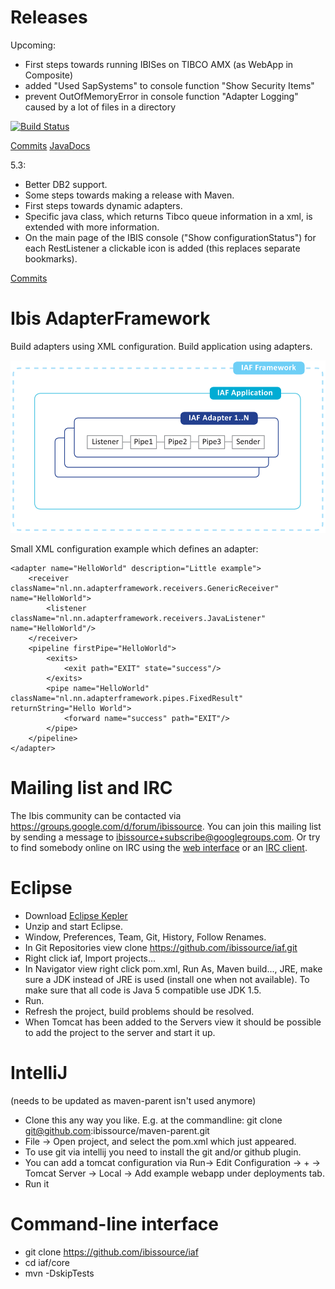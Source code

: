 Releases
========

Upcoming:

- First steps towards running IBISes on TIBCO AMX (as WebApp in Composite)
- added "Used SapSystems" to console function "Show Security Items"
- prevent OutOfMemoryError in console function "Adapter Logging" caused by a lot of files in a directory

[![Build Status](https://travis-ci.org/ibissource/iaf.png)](https://travis-ci.org/ibissource/iaf)

[Commits](https://github.com/ibissource/iaf/compare/v5_3...HEAD)
[JavaDocs](http://www.ibissource.org/iaf/maven/apidocs/index.html)

5.3:

- Better DB2 support.
- Some steps towards making a release with Maven.
- First steps towards dynamic adapters.
- Specific java class, which returns Tibco queue information in a xml, is extended with more information.
- On the main page of the IBIS console ("Show configurationStatus") for each RestListener a clickable icon is added (this replaces separate bookmarks).

[Commits](https://github.com/ibissource/iaf/compare/v5_2...v5_3)



Ibis AdapterFramework
=====================

Build adapters using XML configuration. Build application using adapters.

![Ibis AdapterFramework](IAF.png)

Small XML configuration example which defines an adapter:

	<adapter name="HelloWorld" description="Little example">
		<receiver className="nl.nn.adapterframework.receivers.GenericReceiver" name="HelloWorld">
			<listener className="nl.nn.adapterframework.receivers.JavaListener" name="HelloWorld"/>
		</receiver>
		<pipeline firstPipe="HelloWorld">
			<exits>
				<exit path="EXIT" state="success"/>
			</exits>
			<pipe name="HelloWorld" className="nl.nn.adapterframework.pipes.FixedResult" returnString="Hello World">
				<forward name="success" path="EXIT"/>
			</pipe>
		</pipeline>
	</adapter>



Mailing list and IRC
====================

The Ibis community can be contacted via
https://groups.google.com/d/forum/ibissource. You can join this mailing list by 
sending a message to ibissource+subscribe@googlegroups.com. Or try to find
somebody online on IRC using the
[web interface](http://irc.codehaus.org/?channels=ibis&uio=d4) or an
[IRC client](irc://irc.codehaus.org/ibis).



Eclipse
=======

- Download
  [Eclipse Kepler](http://www.eclipse.org/downloads/packages/eclipse-ide-java-ee-developers/keplersr1)
- Unzip and start Eclipse.
- Window, Preferences, Team, Git, History, Follow Renames.
- In Git Repositories view clone https://github.com/ibissource/iaf.git
- Right click iaf, Import projects...
- In Navigator view right click pom.xml, Run As, Maven build..., JRE, make sure
  a JDK instead of JRE is used (install one when not available). To make sure
  that all code is Java 5 compatible use JDK 1.5.
- Run.
- Refresh the project, build problems should be resolved.
- When Tomcat has been added to the Servers view it should be possible to add
  the project to the server and start it up.



IntelliJ
========

(needs to be updated as maven-parent isn't used anymore)
- Clone this any way you like. E.g. at the commandline: git clone git@github.com:ibissource/maven-parent.git
- File -> Open project, and select the pom.xml which just appeared.
- To use git via intellij you need to install the git and/or github plugin.
- You can add a tomcat configuration via Run-> Edit Configuration -> + -> Tomcat Server -> Local -> Add example webapp under deployments tab.
- Run it 
 



Command-line interface
======================

- git clone https://github.com/ibissource/iaf
- cd iaf/core
- mvn -DskipTests
